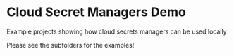 # Cloud Secret Managers Demo

Example projects showing how cloud secrets managers can be used locally

Please see the subfolders for the examples!
